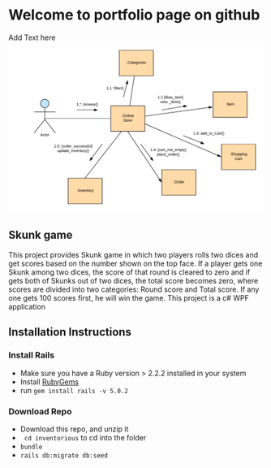 # Welcome to portfolio page on github

Add Text here
<img src="Communciation.png?raw=true"/>

## Skunk game
This project provides Skunk game in which two players rolls two dices and get scores based on the number shown on the top face.
If a player gets one Skunk among two dices, the score of that round is cleared to zero and if gets both of Skunks out of two dices, the total score becomes zero, where scores are divided into two categories: Round score and Total score.
If any one gets 100 scores first, he will win the game. 
This project is a c# WPF application 



## Installation Instructions

### Install Rails

* Make sure you have a Ruby version > 2.2.2 installed in your system
* Install [RubyGems](https://rubygems.org/pages/download)
* run ```gem install rails -v 5.0.2```

### Download Repo

* Download this repo, and unzip it
* ``` cd inventorious``` to cd into the folder
* ``` bundle ```
* ``` rails db:migrate db:seed ```



